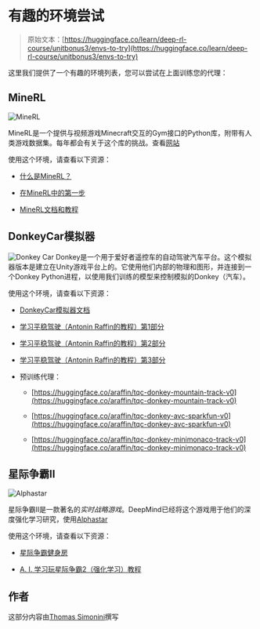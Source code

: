 # 有趣的环境尝试

> 原始文本：[https://huggingface.co/learn/deep-rl-course/unitbonus3/envs-to-try](https://huggingface.co/learn/deep-rl-course/unitbonus3/envs-to-try)

这里我们提供了一个有趣的环境列表，您可以尝试在上面训练您的代理：

## MineRL

![MineRL](../Images/0583945172d9404598c3d21a7bb1f673.png)

MineRL是一个提供与视频游戏Minecraft交互的Gym接口的Python库，附带有人类游戏数据集。每年都会有关于这个库的挑战。查看[网站](https://minerl.io/)

使用这个环境，请查看以下资源：

+   [什么是MineRL？](https://www.youtube.com/watch?v=z6PTrGifupU)

+   [在MineRL中的第一步](https://www.youtube.com/watch?v=8yIrWcyWGek)

+   [MineRL文档和教程](https://minerl.readthedocs.io/en/latest/)

## DonkeyCar模拟器

![Donkey Car](../Images/b06e2616f7eaf58186065e5b21a7dfb5.png) Donkey是一个用于爱好者遥控车的自动驾驶汽车平台。这个模拟器版本是建立在Unity游戏平台上的。它使用他们内部的物理和图形，并连接到一个Donkey Python进程，以使用我们训练的模型来控制模拟的Donkey（汽车）。

使用这个环境，请查看以下资源：

+   [DonkeyCar模拟器文档](https://docs.donkeycar.com/guide/deep_learning/simulator/)

+   [学习平稳驾驶（Antonin Raffin的教程）第1部分](https://www.youtube.com/watch?v=ngK33h00iBE)

+   [学习平稳驾驶（Antonin Raffin的教程）第2部分](https://www.youtube.com/watch?v=DUqssFvcSOY)

+   [学习平稳驾驶（Antonin Raffin的教程）第3部分](https://www.youtube.com/watch?v=v8j2bpcE4Rg)

+   预训练代理：

    +   [https://huggingface.co/araffin/tqc-donkey-mountain-track-v0](https://huggingface.co/araffin/tqc-donkey-mountain-track-v0)

    +   [https://huggingface.co/araffin/tqc-donkey-avc-sparkfun-v0](https://huggingface.co/araffin/tqc-donkey-avc-sparkfun-v0)

    +   [https://huggingface.co/araffin/tqc-donkey-minimonaco-track-v0](https://huggingface.co/araffin/tqc-donkey-minimonaco-track-v0)

## 星际争霸II

![Alphastar](../Images/5dbc270318e110bc9e407105110df0e9.png)

星际争霸II是一款著名的*实时战略游戏*。DeepMind已经将这个游戏用于他们的深度强化学习研究，使用[Alphastar](https://www.deepmind.com/blog/alphastar-mastering-the-real-time-strategy-game-starcraft-ii)

使用这个环境，请查看以下资源：

+   [星际争霸健身房](http://starcraftgym.com/)

+   [A. I. 学习玩星际争霸2（强化学习）教程](https://www.youtube.com/watch?v=q59wap1ELQ4)

## 作者

这部分内容由[Thomas Simonini](https://twitter.com/ThomasSimonini)撰写
